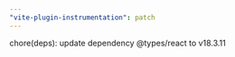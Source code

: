 ```yaml
---
"vite-plugin-instrumentation": patch
---
```


chore(deps): update dependency @types/react to v18.3.11
